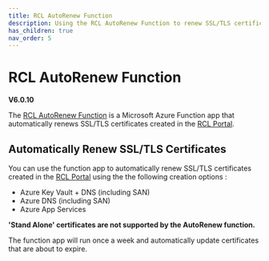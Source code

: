 ```yaml
---
title: RCL AutoRenew Function
description: Using the RCL AutoRenew Function to renew SSL/TLS certificates created in the RCL portal
has_children: true
nav_order: 5
---
```


# RCL AutoRenew Function
**V6.0.10**

The [RCL AutoRenew Function](../autorenew/autorenew.md) is a Microsoft Azure Function app that automatically renews SSL/TLS certificates created in the [RCL Portal](../portal/portal.md).

## Automatically Renew SSL/TLS Certificates

You can use the function app to automatically renew SSL/TLS certificates created in the [RCL Portal](../autorenew/autorenew.md) using the the following creation options :

- Azure Key Vault + DNS (including SAN)
- Azure DNS (including SAN)
- Azure App Services 

**'Stand Alone' certificates are not supported by the AutoRenew function.**

The function app will run once a week and automatically update certificates that are about to expire.